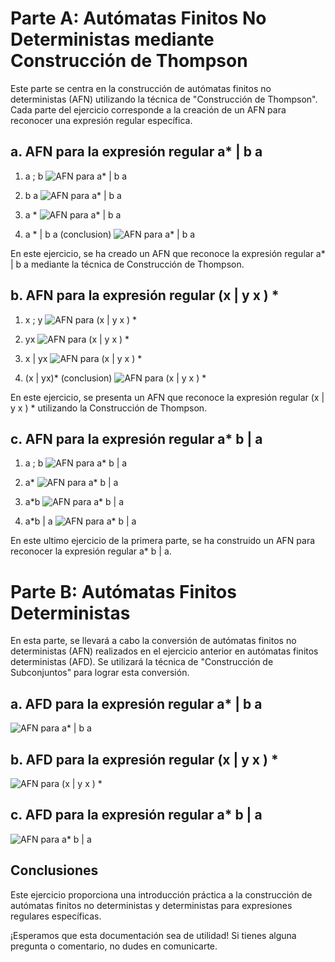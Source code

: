 # Parte A: Autómatas Finitos No Deterministas mediante Construcción de Thompson

Este parte se centra en la construcción de autómatas finitos no deterministas (AFN) utilizando la técnica de "Construcción de Thompson". Cada parte del ejercicio corresponde a la creación de un AFN para reconocer una expresión regular específica.

## a. AFN para la expresión regular a* | b a

1) a ; b
![AFN para a* | b a](img/ejercicios/parteA/a/1.ayb.png)

2) b a
![AFN para a* | b a](img/ejercicios/parteA/a/2.ba.png)

3) a *
![AFN para a* | b a](img/ejercicios/parteA/a/3.a".png)

4) a * | b a (conclusion)
![AFN para a* | b a](img/ejercicios/parteA/a/4.a"-ba.png)

En este ejercicio, se ha creado un AFN que reconoce la expresión regular a* | b a mediante la técnica de Construcción de Thompson.

## b. AFN para la expresión regular (x | y x ) *

1) x ; y
![AFN para (x | y x ) *](img/ejercicios/parteA/b/1.x;y.png)

2) yx
![AFN para (x | y x ) *](img/ejercicios/parteA/b/2.yx.png)

3) x | yx
![AFN para (x | y x ) *](img/ejercicios/parteA/b/3.x-yx.png)

4) (x | yx)* (conclusion)
![AFN para (x | y x ) *](img/ejercicios/parteA/b/4.x-yx".png)

En este ejercicio, se presenta un AFN que reconoce la expresión regular (x | y x ) * utilizando la Construcción de Thompson.

## c. AFN para la expresión regular a* b | a

1) a ; b
![AFN para a* b | a](img/ejercicios/parteA/c/1.a;b.png)

2) a*
![AFN para a* b | a](img/ejercicios/parteA/c/2.a".png)

3) a*b
![AFN para a* b | a](img/ejercicios/parteA/c/3.a"b.png)

4) a*b | a
![AFN para a* b | a](img/ejercicios/parteA/c/4.a"b-a.png)

En este ultimo ejercicio de la primera parte, se ha construido un AFN para reconocer la expresión regular a* b | a.

# Parte B: Autómatas Finitos Deterministas
En esta parte, se llevará a cabo la conversión de autómatas finitos no deterministas (AFN) realizados en el ejercicio anterior en autómatas finitos deterministas (AFD). Se utilizará la técnica de "Construcción de Subconjuntos" para lograr esta conversión.

## a. AFD para la expresión regular a* | b a
![AFN para a* | b a](img/ejercicios/parteB/a.png)

## b. AFD para la expresión regular (x | y x ) *
![AFN para (x | y x ) *](img/ejercicios/parteB/b.png)

## c. AFD para la expresión regular a* b | a
![AFN para a* b | a](img/ejercicios/parteB/c.png)

## Conclusiones

Este ejercicio proporciona una introducción práctica a la construcción de autómatas finitos no deterministas y deterministas para expresiones regulares específicas.

¡Esperamos que esta documentación sea de utilidad! Si tienes alguna pregunta o comentario, no dudes en comunicarte.

